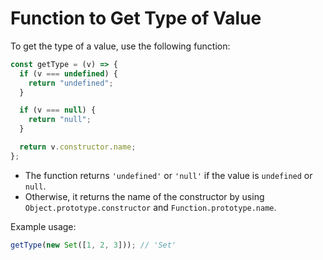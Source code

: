 # Function to Get Type of Value

To get the type of a value, use the following function:

```js
const getType = (v) => {
  if (v === undefined) {
    return "undefined";
  }

  if (v === null) {
    return "null";
  }

  return v.constructor.name;
};
```

- The function returns `'undefined'` or `'null'` if the value is `undefined` or `null`.
- Otherwise, it returns the name of the constructor by using `Object.prototype.constructor` and `Function.prototype.name`.

Example usage:

```js
getType(new Set([1, 2, 3])); // 'Set'
```
